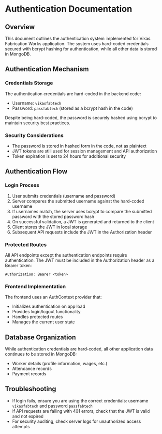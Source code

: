 
# Authentication Documentation

## Overview
This document outlines the authentication system implemented for Vikas Fabrication Works application. The system uses hard-coded credentials secured with bcrypt hashing for authentication, while all other data is stored in MongoDB.

## Authentication Mechanism

### Credentials Storage
The authentication credentials are hard-coded in the backend code:
- Username: `vikasfabtech`
- Password: `passfabtech` (stored as a bcrypt hash in the code)

Despite being hard-coded, the password is securely hashed using bcrypt to maintain security best practices.

### Security Considerations
- The password is stored in hashed form in the code, not as plaintext
- JWT tokens are still used for session management and API authorization
- Token expiration is set to 24 hours for additional security

## Authentication Flow

### Login Process
1. User submits credentials (username and password)
2. Server compares the submitted username against the hard-coded username
3. If usernames match, the server uses bcrypt to compare the submitted password with the stored password hash
4. On successful validation, a JWT is generated and returned to the client
5. Client stores the JWT in local storage
6. Subsequent API requests include the JWT in the Authorization header

### Protected Routes
All API endpoints except the authentication endpoints require authentication. The JWT must be included in the Authorization header as a Bearer token:

```
Authorization: Bearer <token>
```

### Frontend Implementation
The frontend uses an AuthContext provider that:
- Initializes authentication on app load
- Provides login/logout functionality
- Handles protected routes
- Manages the current user state

## Database Organization
While authentication credentials are hard-coded, all other application data continues to be stored in MongoDB:
- Worker details (profile information, wages, etc.)
- Attendance records
- Payment records

## Troubleshooting
- If login fails, ensure you are using the correct credentials: username `vikasfabtech` and password `passfabtech`
- If API requests are failing with 401 errors, check that the JWT is valid and not expired
- For security auditing, check server logs for unauthorized access attempts

